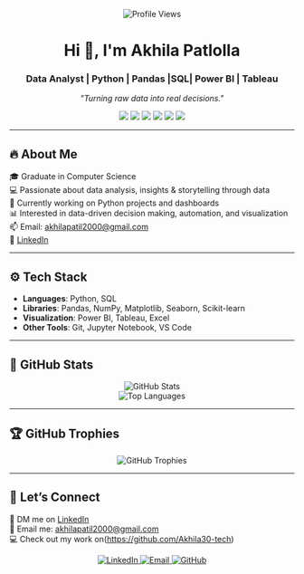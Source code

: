 <p align="center">
  <img src="https://komarev.com/ghpvc/?username=Akhila30-tech&label=Profile%20views&color=0e75b6&style=flat" alt="Profile Views" />
</p>

<h1 align="center">Hi 👋, I'm Akhila Patlolla</h1>
<h3 align="center">Data Analyst | Python | Pandas |SQL| Power BI | Tableau</h3>
<p align="center"><em>"Turning raw data into real decisions."</em></p>
<!-- SKILL BADGES -->
<p align="center">
  <img src="https://img.shields.io/badge/Python-3776AB?style=for-the-badge&logo=python&logoColor=white" />
  <img src="https://img.shields.io/badge/Power%20BI-F2C811?style=for-the-badge&logo=powerbi&logoColor=black" />
  <img src="https://img.shields.io/badge/Tableau-E97627?style=for-the-badge&logo=tableau&logoColor=white" />
  <img src="https://img.shields.io/badge/Pandas-150458?style=for-the-badge&logo=pandas&logoColor=white" />
  <img src="https://img.shields.io/badge/SQL-4479A1?style=for-the-badge&logo=postgresql&logoColor=white" />
  <img src="https://img.shields.io/badge/Git-F05032?style=for-the-badge&logo=git&logoColor=white" />
</p>

---

## 🔥 About Me

🎓 Graduate in Computer Science  
💻 Passionate about data analysis, insights & storytelling through data  
🌱 Currently working on Python projects and dashboards  
📊 Interested in data-driven decision making, automation, and visualization  
📫 Email: akhilapatil2000@gmail.com  
🔗 [LinkedIn](https://www.linkedin.com/in/akhila-patlolla-02b8891b1/)  

---

## ⚙️ Tech Stack

- **Languages**: Python, SQL  
- **Libraries**: Pandas, NumPy, Matplotlib, Seaborn, Scikit-learn  
- **Visualization**: Power BI, Tableau, Excel  
- **Other Tools**: Git, Jupyter Notebook, VS Code

---

## 🚀 GitHub Stats

<p align="center">
  <img src="https://github-readme-stats.vercel.app/api?username=Akhila30-tech&show_icons=true&theme=radical" alt="GitHub Stats" />
  <br>
  <img src="https://github-readme-stats.vercel.app/api/top-langs/?username=Akhila30-tech&layout=compact&theme=radical" alt="Top Languages" />
</p>

---

## 🏆 GitHub Trophies

<p align="center">
  <img src="https://github-profile-trophy.vercel.app/?username=Akhila30-tech&theme=radical&margin-w=10&margin-h=10" alt="GitHub Trophies" />
</p>

---

## 📩 Let’s Connect

💬 DM me on [LinkedIn](https://www.linkedin.com/in/akhila-patlolla-02b8891b1/)  
📧 Email me: akhilapatil2000@gmail.com  
💻 Check out my work on(https://github.com/Akhila30-tech)  


<p align="center">
  <a href="https://www.linkedin.com/in/akhila-patlolla-02b8891b1/" target="_blank">
    <img src="https://img.shields.io/badge/💬%20LinkedIn-blue?style=for-the-badge&logo=linkedin&logoColor=white" alt="LinkedIn"/>
  </a>
  <a href="mailto:akhilapatil2000@gmail.com">
    <img src="https://img.shields.io/badge/%20Email-red?style=for-the-badge&logo=gmail&logoColor=white" alt="Email"/>
  </a>
  <a href="https://github.com/Akhila30-tech" target="_blank">
    <img src="https://img.shields.io/badge/%20GitHub-000000?style=for-the-badge&logo=github&logoColor=white" alt="GitHub"/>
  </a>
</p>

